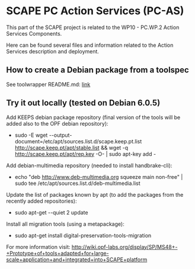 # SCAPE PC Action Services (PC-AS)

This part of the SCAPE project is related to the WP10 - PC.WP.2 Action Services Components.

Here can be found several files and information related to the Action Services description and deployment.

## How to create a Debian package from a toolspec

See toolwrapper README.md: [link](https://github.com/openplanets/scape-toolwrapper)

## Try it out locally (tested on Debian 6.0.5)

Add KEEPS debian package repository (final version of the tools will be added also to the OPF debian repository):

* sudo -E wget --output-document=/etc/apt/sources.list.d/scape.keep.pt.list http://scape.keep.pt/apt/stable.list && wget -q http://scape.keep.pt/apt/rep.key -O- | sudo apt-key add - 

Add debian-multimedia repository (needed to install handbrake-cli):

* echo "deb http://www.deb-multimedia.org squeeze main non-free" | sudo tee /etc/apt/sources.list.d/deb-multimedia.list

Update the list of packages known by apt (to add the packages from the recently added repositories):

* sudo apt-get --quiet 2 update

Install all migration tools (using a metapackage):

* sudo apt-get install digital-preservation-tools-migration


For more information visit: http://wiki.opf-labs.org/display/SP/MS48+-+Prototype+of+tools+adapted+for+large-scale+application+and+integrated+into+SCAPE+platform
